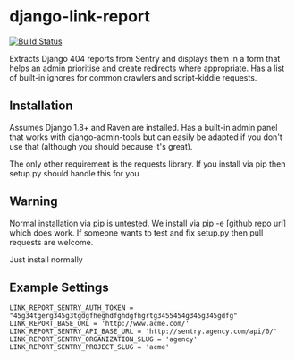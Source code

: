 django-link-report
==========================

[![Build Status](https://travis-ci.org/mtchavez/python-package-boilerplate.png?branch=master)](https://travis-ci.org/mtchavez/python-package-boilerplate)

Extracts Django 404 reports from Sentry and displays them in a form that helps an admin prioritise and create redirects where appropriate. Has a list of built-in ignores for common crawlers and script-kiddie requests.

## Installation

Assumes Django 1.8+ and Raven are installed. Has a built-in admin panel that works with django-admin-tools but can easily be adapted if you don't use that (although you should because it's great). 

The only other requirement is the requests library. If you install via pip then setup.py should handle this for you

## Warning

Normal installation via pip is untested. We install via pip -e [github repo url] which does work. If someone wants to test and fix setup.py then pull requests are welcome.

Just install normally

## Example Settings

    LINK_REPORT_SENTRY_AUTH_TOKEN = "45g34tgerg345g3tgdgfheghdfghdgfhgrtg3455454g345g345gdfg"
    LINK_REPORT_BASE_URL = 'http://www.acme.com/'
    LINK_REPORT_SENTRY_API_BASE_URL = 'http://sentry.agency.com/api/0/'
    LINK_REPORT_SENTRY_ORGANIZATION_SLUG = 'agency'
    LINK_REPORT_SENTRY_PROJECT_SLUG = 'acme'

